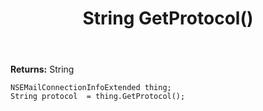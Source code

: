 ﻿---
uid: crmscript_ref_NSEMailConnectionInfoExtended_GetProtocol
title: String GetProtocol()
intellisense: NSEMailConnectionInfoExtended.GetProtocol
keywords: NSEMailConnectionInfoExtended, GetProtocol
so.topic: reference
---



**Returns:** String


```crmscript
NSEMailConnectionInfoExtended thing;
String protocol  = thing.GetProtocol();
```


